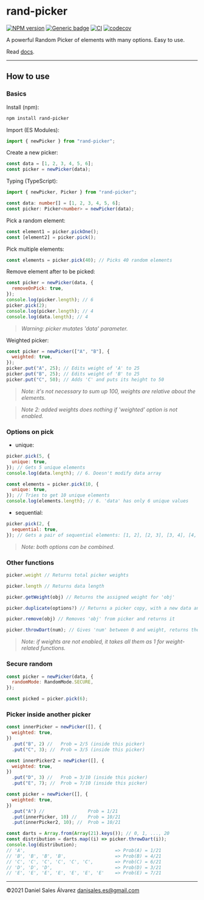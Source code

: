 # rand-picker

[![NPM version](http://img.shields.io/npm/v/rand-picker.svg)](https://www.npmjs.com/package/rand-picker)
[![Generic badge](https://img.shields.io/badge/GitHub-rand--picker-blue.svg?logo=github)](https://github.com/ByDSA/rand-picker)
[![CI](https://github.com/ByDSA/rand-picker/actions/workflows/ci.yml/badge.svg)](https://github.com/ByDSA/rand-picker/actions/workflows/ci.yml)
[![codecov](https://codecov.io/gh/ByDSA/rand-picker/branch/main/graph/badge.svg?token=RIJ2K00E5J)](https://codecov.io/gh/ByDSA/rand-picker)

A powerful Random Picker of elements with many options. Easy to use.

Read [docs](https://github.com/ByDSA/rand-picker/wiki).

---

## How to use

### Basics

Install (npm):

```bash
npm install rand-picker
```

Import (ES Modules):

```js
import { newPicker } from "rand-picker";
```

Create a new picker:

```js
const data = [1, 2, 3, 4, 5, 6];
const picker = newPicker(data);
```

Typing (TypeScript):

```ts
import { newPicker, Picker } from "rand-picker";

const data: number[] = [1, 2, 3, 4, 5, 6];
const picker: Picker<number> = newPicker(data);
```

Pick a random element:

```js
const element1 = picker.pickOne();
const [element2] = picker.pick();
```

Pick multiple elements:

```js
const elements = picker.pick(40); // Picks 40 random elements
```

Remove element after to be picked:

```js
const picker = newPicker(data, {
  removeOnPick: true,
});
console.log(picker.length); // 6
picker.pick(2);
console.log(picker.length); // 4
console.log(data.length); // 4
```

> _Warning: picker mutates 'data' parameter._

Weighted picker:

```js
const picker = newPicker(["A", "B"], {
  weighted: true,
});
picker.put("A", 25); // Edits weight of 'A' to 25
picker.put("B", 25); // Edits weight of 'B' to 25
picker.put("C", 50); // Adds 'C' and puts its height to 50
```

> _Note: it's not necessary to sum up 100, weights are relative about the elements._

> _Note 2: added weights does nothing if 'weighted' option is not enabled._

### Options on pick

- unique:

```js
picker.pick(5, {
  unique: true,
}); // Gets 5 unique elements
console.log(data.length); // 6. Doesn't modify data array

const elements = picker.pick(10, {
  unique: true,
}); // Tries to get 10 unique elements
console.log(elements.length); // 6. 'data' has only 6 unique values
```

- sequential:

```js
picker.pick(2, {
  sequential: true,
}); // Gets a pair of sequential elements: [1, 2], [2, 3], [3, 4], [4, 5] or [5, 6]
```

> _Note: both options can be combined._

### Other functions

```js
picker.weight // Returns total picker weights

picker.length // Returns data length

picker.getWeight(obj) // Returns the assigned weight for 'obj'

picker.duplicate(options?) // Returns a picker copy, with a new data and weight arrays

picker.remove(obj) // Removes 'obj' from picker and returns it

picker.throwDart(num); // Gives 'num' between 0 and weight, returns the determinated element for that number.
```

> _Note: if weights are not enabled, it takes all them as 1 for weight-related functions._

### Secure random

```js
const picker = newPicker(data, {
  randomMode: RandomMode.SECURE,
});

const picked = picker.pick(6);
```

### Picker inside another picker

```js
const innerPicker = newPicker([], {
  weighted: true,
})
  .put("B", 2) //   Prob = 2/5 (inside this picker)
  .put("C", 3); //  Prob = 3/5 (inside this picker)

const innerPicker2 = newPicker([], {
  weighted: true,
})
  .put("D", 3) //   Prob = 3/10 (inside this picker)
  .put("E", 7); //  Prob = 7/10 (inside this picker)

const picker = newPicker([], {
  weighted: true,
})
  .put("A") //                Prob = 1/21
  .put(innerPicker, 10) //    Prob = 10/21
  .put(innerPicker2, 10); //  Prob = 10/21

const darts = Array.from(Array(21).keys()); // 0, 1, ..., 20
const distribution = darts.map((i) => picker.throwDart(i));
console.log(distribution);
// 'A',                                 => Prob(A) = 1/21
// 'B', 'B', 'B', 'B',                  => Prob(B) = 4/21
// 'C', 'C', 'C', 'C', 'C', 'C',        => Prob(C) = 6/21
// 'D', 'D', 'D',                       => Prob(D) = 3/21
// 'E', 'E', 'E', 'E', 'E', 'E', 'E'    => Prob(E) = 7/21
```

---

©2021 Daniel Sales Álvarez <danisales.es@gmail.com>
